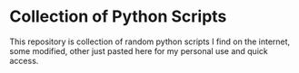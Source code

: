 # Collection of Python Scripts
 This repository is collection of random python scripts I find on the internet, some modified, other just pasted here for my personal use and quick access.

 
